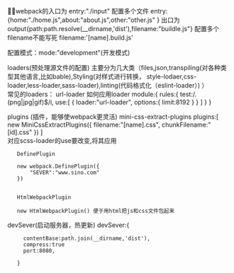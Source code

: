 webpack的入口为 entry:"./input" 配置多个文件 entry:{home:"./home.js",about:"about.js",other:"other.js" }
         出口为 output{path:path.resolve(__dirname,'dist'),filename:"buildle.js"}  配置多个filename不能写死 filename:'[name].build.js'


配置模式：mode:"development"(开发模式)


loaders(预处理源文件的配置)  主要分为几大类（files,json,transpiling(对各种类型其他语言,比如bable),Styling(对样式进行转换，
style-lodaer,css-loader,less-loader,sass-loader),linting(代码格式化（eslint-loader）) ）      
常见的loaders： url-loader
如何应用loader
         module:{
             rules:{
                 test:/\.(png|jpg|gif)$/i,
                 use:[
                     {
                         loader:"url-loader",
                         options:{
                             limit:8192
                         }
                     }
                 ]
             }
         }


plugins (插件，能够使webpack更灵活)
        mini-css-extract-plugins 
        plugins:[
        new MiniCssExtractPlugins({
             filename:"[name].css",
             chunkFilename:"[id].css"
           })
       ]  
       对应scss-loader的use要改变,将其应用
        
       DefinePlugin

       new webpack.DefinePlugin({
           "SEVER":"www.sino.com"
       })
       

       HtmlWebpackPlugin

       new HtmlWebpackPlugin() 便于用html把js和css文件包起来

       
devSever(启动服务器，热更新)
       devSever:{

         contentBase:path.join(__dirname,'dist'),
         compress:true
         port:8080,

       }










